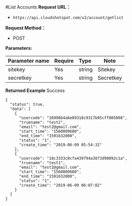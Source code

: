 #List Accounts
**Request URL：**
- ` https://api.cloudshotspot.com/v2/account/getlist `
  
**Request Method：**
- POST 

**Parameters:**

|Parameter name|Require|Type|Note|
|:----    |:---|:----- |-----   |
|sitekey |  Yes  |    string   |    Sitekey   |
|secretkey |  Yes  |    string   |    Secretkey   |

**Returned Example**
Success
``` 
{
  "status": true,
  "data": [
    {
      "usercode": "16996b4a6e09318c9317b95cff805008",
      "truename": "test2",
      "email": "test2@gmail.com",
      "start_time": "1560009600",
      "end_time": "1591632000",
      "status": "1",
      "create_time": "2019-06-09 05:54:32"
    },
    {
      "usercode": "18c3333c0cfa439794a3073d90892c1a",
      "truename": "test1",
      "email": "test2@gmail.com",
      "start_time": "1560009600",
      "end_time": "1591632000",
      "status": "1",
      "create_time": "2019-06-09 06:07:02"
    }
  ]
}

```

